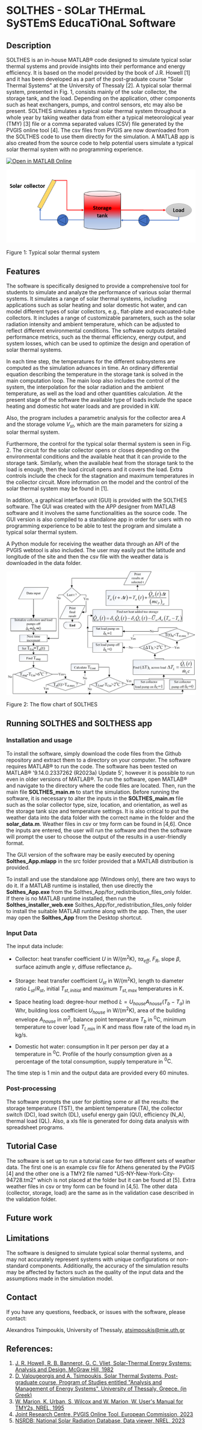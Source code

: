 # SOLTHES - SOLar THErmaL SySTEmS EducaTiOnaL Software

## Description
SOLTHES is an in-house MATLAB® code designed to simulate typical solar thermal systems and provide insights into their performance and energy efficiency. It is based on the model provided by the book of J.R. Howell [1] and it has been developed as a part of the post-graduate course "Solar Thermal Systems" at the University of Thessaly [2]. A typical solar thermal system, presented in Fig. 1, consists mainly of the solar collector, the storage tank, and the load. Depending on the application, other components such as heat exchangers, pumps, and control sensors, etc may also be present. SOLTHES simulates a typical solar thermal system throughout a whole year by taking weather data from either a typical meteorological year (TMY) [3] file or a comma separated values (CSV) file generated by the PVGIS online tool [4]. The csv files from PVGIS are now downloaded from the SOLTHES code to use them directly for the simulation. A MATLAB app is also created from the source code to help potential users simulate a typical solar thermal system with no programming experience.

[![Open in MATLAB Online](https://www.mathworks.com/images/responsive/global/open-in-matlab-online.svg)](https://matlab.mathworks.com/open/github/v1?repo=aelalex/solthes)

![Typical solar thermal system](figs/Typical_solar_thermal_system.png)

Figure 1: Typical solar thermal system 

## Features

The software is specifically designed to provide a comprehensive tool for students to simulate and analyze the performance of various solar thermal systems. It simulates a range of solar thermal systems, including applications such as solar heating and solar domestic hot water, and can model different types of solar collectors, e.g., flat-plate and evacuated-tube collectors. It includes a range of customizable parameters, such as the solar radiation intensity and ambient temperature, which can be adjusted to reflect different environmental conditions. The software outputs detailed performance metrics, such as the thermal efficiency, energy output, and system losses, which can be used to optimize the design and operation of solar thermal systems.

In each time step, the temperatures for the different subsystems are computed as the simulation advances in time. An ordinary differential equation describing the temperature in the storage tank is solved in the main computation loop. The main loop also includes the control of the system, the interpolation for the solar radiation and the ambient temperature, as well as the load and other quantities calculation. At the present stage of the software the available type of loads include the space heating and domestic hot water loads and are provided in kW.

Also, the program includes a parametric analysis for the collector area $A$ and the storage volume $V_{st}$, which are the main parameters for sizing a solar thermal system.

Furthermore, the control for the typical solar thermal system is seen in Fig. 2. The circuit for the solar collector opens or closes depending on the environmental conditions and the available heat that it can provide to the storage tank. Similarly, when the available heat from the storage tank to the load is enough, then the load circuit opens and it covers the load. Extra controls include the check for the stagnation and maximum temperatures in the collector circuit. More information on the model and the control of the solar thermal system may be found in [1].

In addition, a graphical interface unit (GUI) is provided with the SOLTHES software. The GUI was created with the APP designer from MATLAB software and it involves the same functionalities as the source code. The GUI version is also compiled to a standalone app in order for users with no programming experience to be able to test the program and simulate a typical solar thermal system. 

A Python module for receiving the weather data through an API of the PVGIS webtool is also included. The user may easily put the latitude and longitude of the site and then the csv file with the weather data is downloaded in the data folder.

![flow chart of the code](figs/Flow_chart.png)

Figure 2: The flow chart of SOLTHES

## Running SOLTHES and SOLTHESS app

### Installation and usage

To install the software, simply download the code files from the Github repository and extract them to a directory on your computer. The software requires MATLAB® to run the code.
The software has been tested on MATLAB® '9.14.0.2337262 (R2023a) Update 5', however it is possible to run even in older versions of MATLAB®. To run the software, open MATLAB® and navigate to the directory where the code files are located. Then, run the main file **SOLTHES_main.m** to start the simulation. Before running the software, it is necessary to alter the inputs in the **SOLTHES_main.m** file such as the solar collector type, size, location, and orientation, as well as the storage tank size and temperature settings. It is also critical to put the weather data into the data folder with the correct name in the folder and the **solar_data.m**. Weather files in csv or tmy form can be found in [4,6]. Once the inputs are entered, the user will run the software and then the software will prompt the user to choose the output of the results in a user-friendly format.

The GUI version of the software may be easily executed by opening **Solthes_App.mlapp** in the src folder provided that a MATLAB distribution is provided.

To install and use the standalone app (Windows only), there are two ways to do it. If a MATLAB runtime is installed, then use directly the **Solthes_App.exe** from the Solthes_App/for_redistribution_files_only folder. If there is no MATLAB runtime installed, then run the **Solthes_installer_web.exe** Solthes_App/for_redistribution_files_only folder to install the suitable MATLAB runtime along with the app. Then, the user may open the **Solthes_App** from the Desktop shortcut. 

### Input Data

The input data include:
-   Collector: heat transfer coefficient $U$ in $\text{W/(m}^2 \text{K})$, $\tau\alpha_{eff}$, $F_{R}$, slope $\beta$,
    surface azimuth angle $\gamma$, diffuse reflectance ${{\rho }_{r}}$.

-   Storage: heat transfer coefficient $U_{st}$ in $\text{W/(m}^2 \text{K})$, length to
    diameter ratio $L_{st}/R_{st}$, initial 
    $T_{st,initial}$ and maximum $T_{st,max}$ temperatures in  $\text{K}$.

-   Space heating load: degree-hour method
    $\dot{L}=U_{house}A_{house}(T_{b}-T_{a})$
    in $\text{Whr}$, building loss coefficient $U_{house}$ in 
    $\text{W/(m}^2 \text{K})$, area of the building envelope
    $A_{house}$ in $\text{m}^2$, balance point temperature
    $T_{b}$ in $^{\text{0}}\text{C}$, minimum temperature to cover
    load $T_{l,min}$ in $\text{K}$ and mass flow rate of the load
    $m_{l}$ in ${\text{kg}}/{\text{s}}$.

-   Domestic hot water: consumption in lt per person per day at
    a temperature in $^{\text{0}}\text{C}$. Profile of the hourly consumption given as a
    percentage of the total consumption, supply temperature in
    $^{\text{0}}\text{C}$.

The time step is 1 min and the output data are provided every 60 minutes.

### Post-processing
The software prompts the user for plotting some or all the results: the storage temperature (TST), the ambient temperature (TA), the collector switch (DC), load switch (DL), useful energy gain (QU), efficiency (N_A), thermal load (QL). Also, a xls file is generated for doing data analysis with spreadsheet programs.

## Tutorial Case
The software is set up to run a tutorial case for two different sets of weather data. The first one is an example csv file for Athens generated by the PVGIS [4] and the other one is a TMY2 file named "US-NY-New-York-City-94728.tm2" which is not placed at the folder but it can be found at [5]. Extra weather files in csv or tmy form can be found in [4,5]. The other data (collector, storage, load) are the same as in the validation case described in the validation folder. 

## Future work


## Limitations
The software is designed to simulate typical solar thermal systems, and may not accurately represent systems with unique configurations or non-standard components. Additionally, the accuracy of the simulation results may be affected by factors such as the quality of the input data and the assumptions made in the simulation model.

## Contact
If you have any questions, feedback, or issues with the software, please contact:

Alexandros Tsimpoukis,
University of Thessaly,
atsimpoukis@mie.uth.gr 


## References:
1. [J. R. Howell, R. B. Bannerot, G. C. Vliet, Solar-Thermal Energy Systems: Analysis and Design, McGraw Hill, 1982](https://www.amazon.com/Solar-Thermal-Energy-Systems-Analysis-Design/dp/0070306036 "Go to book")
2. [D. Valougeorgis and A. Tsimpoukis, Solar Thermal Systems, Post-graduate course, Program of Studies entitled "Analysis and Management of Energy Systems", University of Thessaly, Greece. (in Greek)](http://www.mie.uth.gr/n_one_mathima.asp?id=163&cat=1&tp= "Go to course")
3. [W. Marion, K. Urban, S, Wilcox and W. Marion, W. User's Manual for TMY2s, NREL, 1995](https://www.nrel.gov/docs/legosti/old/7668.pdf "Go to Manual")
4. [Joint Research Centre, PVGIS Online Tool, European Commission, 2023](https://re.jrc.ec.europa.eu/pvg_tools/en/tools.html "Go to website")
5. [NSRDB: National Solar Radiation Database, Data viewer, NREL, 2023](https://nsrdb.nrel.gov/data-viewer "Go to website")



